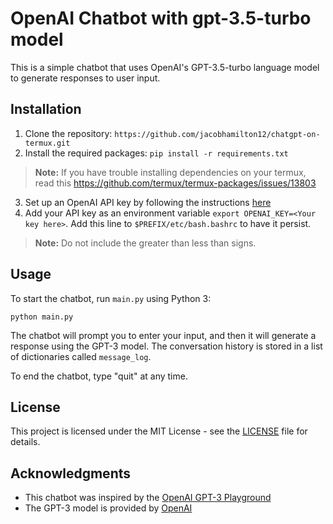 # OpenAI Chatbot with gpt-3.5-turbo model

This is a simple chatbot that uses OpenAI's GPT-3.5-turbo language model to generate responses to user input.

## Installation

1. Clone the repository: `https://github.com/jacobhamilton12/chatgpt-on-termux.git`
2. Install the required packages: `pip install -r requirements.txt`
> **Note:** If you have trouble installing dependencies on your termux, read this https://github.com/termux/termux-packages/issues/13803

3. Set up an OpenAI API key by following the instructions [here](https://platform.openai.com/account/api-keys)
4. Add your API key as an environment variable `export OPENAI_KEY=<Your key here>`. Add this line to `$PREFIX/etc/bash.bashrc` to have it persist.
> **Note:** Do not include the greater than less than signs.

## Usage

To start the chatbot, run `main.py` using Python 3:

    python main.py


The chatbot will prompt you to enter your input, and then it will generate a response using the GPT-3 model. The conversation history is stored in a list of dictionaries called `message_log`.

To end the chatbot, type "quit" at any time.

## License

This project is licensed under the MIT License - see the [LICENSE](LICENSE) file for details.

## Acknowledgments

* This chatbot was inspired by the [OpenAI GPT-3 Playground](https://beta.openai.com/playground/)
* The GPT-3 model is provided by [OpenAI](https://openai.com/)
